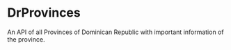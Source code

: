 # DrProvinces
 An API of all Provinces of Dominican Republic with important information of the province.
